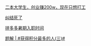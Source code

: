 [二本大学生，创业赚200w，现在只想打工](https://www.nowcoder.com/feed/main/detail/6f0a0d0d8c3e44429a14043cd9a6813b?fromPut=jj-github&urlSource=extension-api)

[纠结死了](https://www.nowcoder.com/feed/main/detail/391d3b95bb4f486b94e71bd2cb6a11be?fromPut=jj-github&urlSource=extension-api)

[拼多多暑期入职时间](https://www.nowcoder.com/feed/main/detail/4260f58cc68343ef916eb1f659810fd0?fromPut=jj-github&urlSource=extension-api)

[题解 | #获得积分最多的人(三)#](https://www.nowcoder.com/discuss/625213827365216256?fromPut=jj-github&urlSource=extension-api)
